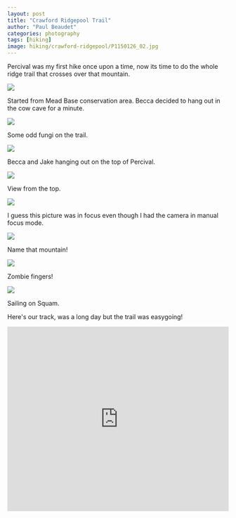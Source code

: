 ```yaml
---
layout: post
title: "Crawford Ridgepool Trail"
author: "Paul Beaudet"
categories: photography
tags: [hiking]
image: hiking/crawford-ridgepool/P1150126_02.jpg
---
```


Percival was my first hike once upon a time, now its time to do the whole ridge trail that crosses over that mountain.

![](/assets/img/hiking/crawford-ridgepool/P1150085.jpg)

Started from Mead Base conservation area. Becca decided to hang out in the cow cave for a minute.

![](/assets/img/hiking/crawford-ridgepool/P1150096_02.jpg)

Some odd fungi on the trail.

![](/assets/img/hiking/crawford-ridgepool/P1150105_01.jpg)

Becca and Jake hanging out on the top of Percival.

![](/assets/img/hiking/crawford-ridgepool/P1150107_01.jpg)

View from the top.

![](/assets/img/hiking/crawford-ridgepool/P1150111_01.jpg)

I guess this picture was in focus even though I had the camera in manual focus mode.

![](/assets/img/hiking/crawford-ridgepool/P1150112_01.jpg)

Name that mountain!

![](/assets/img/hiking/crawford-ridgepool/P1150117_02.jpg)

Zombie fingers!

![](/assets/img/hiking/crawford-ridgepool/P1150127.jpg)

Sailing on Squam.

Here's our track, was a long day but the trail was easygoing!

<iframe src='https://www.gaiagps.com/public/Zza4yaOetRTW9n19RKVgbY0F?embed=True' style='border:none; overflow-y: hidden; background-color:white; min-width: 320px; max-width:1280px; width:100%; height: 420px;' scrolling='no' seamless='seamless'></iframe>
